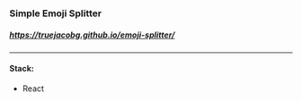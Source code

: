 ### Simple Emoji Splitter

##### https://truejacobg.github.io/emoji-splitter/

---

#### Stack:

- React
